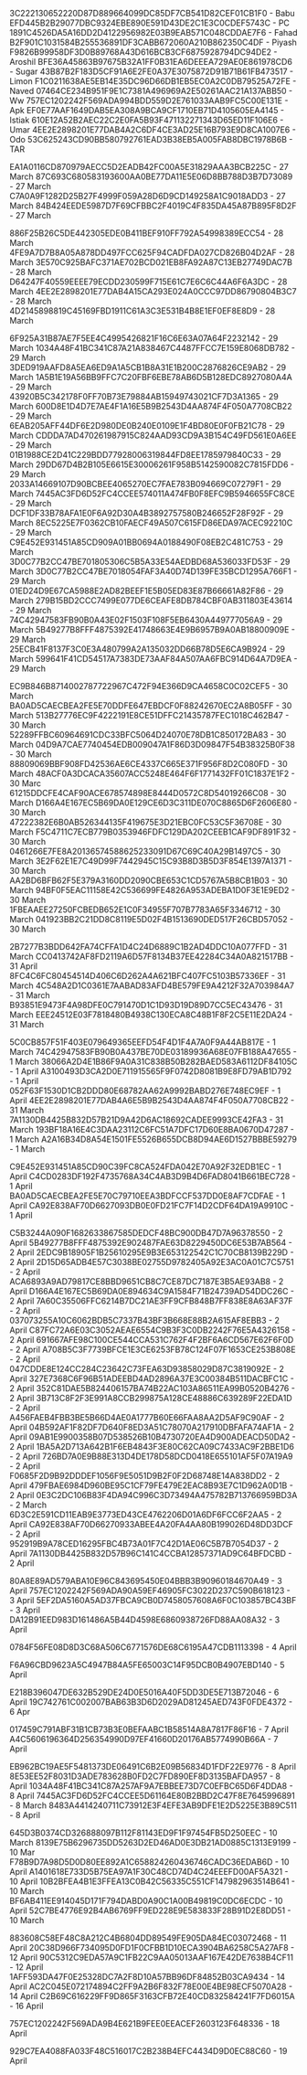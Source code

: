 3C222130652220D87D889664099DC85DF7CB541D82CEF01CB1F0 - Babu
EFD445B2B29077DBC9324EBE890E591D43DE2C1E3C0CDEF5743C - PC
1891C4526DA5A16DD2D4122956982E03B9EAB571C048CDDAE7F6 - Fahad
B2F901C1031584B255536891DF3CABB672060A210B862350C4DF - Piyash
F9826B99958DF3D0B89768A43D616BCB3CF6875928794DC94DE2 - Aroshil
BFE36A45863B97675B32A1FF0B31EA6DEEEA729AE0E861978CD6 - Sugar
43B87B2F183D5CF91A6E2FE0A37E3075872D91B71B61FB473517  - Limon
F1C0211638AE5EB14E35DC96D66DB1EB5EC0A2C0DB79525A72FE - Naved
07464CE234B951F9E1C7381A496969A2E50261AAC21A137ABB50 - Ww
757EC1202242F569ADA994BDD559D2E761033AAB9FC5C00E131E - Apk
EF0E77AAF1649DAB5EA308A9BCA9CF1710EB71D4105605EA4145 - Istiak
610E12A52B2AEC22C2E0FA5B93F471132271343D65ED11F106E6 - Umar
4EE2E2898201E77DAB4A2C6DF4CE3AD25E16B793E9D8CA1007E6 - Odo
53C625243CD90BB580792761EAD3B38EB5A005FAB8DBC1978B6B - TAR


EA1A0116CD870979AECC5D2EADB42FC00A5E31829AAA3BCB225C - 27 March
87C693C680583193600AA0BE77DA11E5E06D8BB788D3B7D73089 - 27 March
C7A0A9F1282D25B27F4999F059A28D6D9CD149258A1C9018ADD3 - 27 March
84B424EEDE5987D7F69CFBBC2F4019C4F835DA45A87B895F8D2F - 27 March

886F25B26C5DE442305EDE0B411BEF910FF792A54998389ECC54 - 28 March
4FE9A7D7B8A05A878DD497FCC625F94CADFDA027CD826B04D2AF - 28 March
3E570C925BAFC371AE702BCD021EB8FA92A87C13EB27749DAC7B - 28 March
D64247F40559EEEE79ECDD230599F715E61C7E6C6C44A6F6A3DC - 28 March
4EE2E2898201E77DAB4A15CA293E024A0CCC97DD86790804B3C7 - 28 March
4D2145898819C45169FBD1911C61A3C3E531B4B8E1EF0EF8E8D9 - 28 March

6F925A31B87AE7F5EE4C4995426821F16C6E63A07A64F2232142 - 29 March
1034A48F41BC341C87A21A838467C4487FFCC7E159E8068DB782 - 29 March
3DED919AAFD8A5EA6ED9A1A5CB1B8A31E1B200C2876826CE9AB2 - 29 March
1A5B1E19A56BB9FFC7C20FBF6EBE78AB6D5B128EDC8927080A4A - 29 March
43920B5C342178F0FF70B73E79884AB15949743021CF7D3A1365 - 29 March
600D8E1D4D7E7AE4F1A16E5B9B2543D4AA874F4F050A7708CB22 - 29 March
6EAB205AFF44DF6E2D980DE0B240E0109E1F4BD80E0F0FB21C78 - 29 March
CDDDA7AD470261987915C824AAD93CD9A3B154C49FD561E0A6EE - 29 March
01B1988CE2D41C229BDD77928006319844FD8EE1785979840C33 - 29 March
29DD67D4B2B105E6615E30006261F958B5142590082C7815FDD6 - 29 March
2033A14669107D90BCBEE4065270EC7FAE783B094669C07279F1 - 29 March
7445AC3FD6D52FC4CCEE574011A474FB0F8EFC9B5946655FC8CE - 29 March
DCF1DF33B78AFA1E0F6A92D30A4B3892757580B246652F28F92F - 29 March
8EC5225E7F0362CB10FAECF49A507C615FD86EDA97ACEC92210C - 29 March
C9E452E931451A85CD909A01BB0694A0188490F08EB2C481C753 - 29 March
3D0C77B2CC47BE701805306C5B5A33E54AEDBD68A536033FD53F - 29 March
3D0C77B2CC47BE7018054FAF3A40D74D139FE35BCD1295A766F1 - 29 March
01ED24D9E67CA5988E2AD82BEEF1E5B05ED83E87B66661A82F86 - 29 March
279B15BD2CCC7499E077DE6CEAFE8DB784CBF0AB311803E43614 - 29 March
74C42947583FB90B0A43E02F1503F108F5EB6430A449777056A9 - 29 March
5B49277B8FFF4875392E41748663E4E9B6957B9A0AB18800909E - 29 March
25ECB41F8137F3C0E3A480799A2A135032DD66B78D5E6CA9B924 - 29 March
599641F41CD54517A7383DE73AAF84A507AA6FBC914D64A7D9EA - 29 March

EC9B846B8714002787722967C472F94E366D9CA4658C0C02CEF5 - 30 March
BA0AD5CAECBEA2FE5E70DDFE647EBDCF0F88242670EC2A8B05FF - 30 March
513B27776EC9F4222191E8CE51DFFC21435787FEC1018C462B47 - 30 March
52289FFBC60964691CDC33BFC5064D24070E78DB1C850172BA83 - 30 March
04D9A7CAE7740454EDB009047A1F86D3D09847F54B38325B0F38 - 30 March
88809069BBF908FD42536AE6CE4337C665E371F956F8D2C080FD - 30 March
48ACF0A3DCACA35607ACC5248E464F6F1771432FF01C1837E1F2 - 30 Marc
61215DDCFE4CAF90ACE678574898E8444D0572C8D54019266C08 - 30 March
D166A4E167EC5B69DA0E129CE6D3C311DE070C8865D6F2606E80 - 30 March
47222382E6B0AB526344135F419675E3D21EBC0FC53C5F36708E - 30 March
F5C4711C7ECB779B0353946FDFC129DA202CEEB1CAF9DF891F32 - 30 March
0461266E7FE8A20136574588625233091D67C69C40A29B1497C5 - 30 March
3E2F62E1E7C49D99F7442945C15C93B8D3B5D3F854E1397A1371 - 30 March
AA2BD6BFB62F5E379A3160DD2090CBE653C1CD5767A5B8CB1B03 - 30 March
94BF0F5EAC11158E42C536699FE4826A953ADEBA1D0F3E1E9ED2 - 30 March
1FBEAAEE27250FCBEDB652E1C0F34955F707B7783A65F3346712 - 30 March
041923BB2C21DD8C8119E5D02F4B1513690DED517F26CBD57052 - 30 March


2B7277B3BDD642FA74CFFA1D4C24D6889C1B2AD4DDC10A077FFD - 31 March
CC0413742AF8FD2119A6D57F8134B37EE42284C34A0A821517BB - 31 April
8FC4C6FC80454514D406C6D262A4A621BFC407FC5103B57336EF - 31 March
4C548A2D1C0361E7AABAD83AFD4BE579FE9A4212F32A703984A7 - 31 March
B93851E9473F4A98DFE0C791470D1C1D93D19D89D7CC5EC43476 - 31 March
EEE24512E03F7818480B4938C130ECA8C48B1F8F2C5E11E2DA24 - 31 March

5C0CB857F51F403E079649365EEFD54F4D1F4A7A0F9A44AB817E - 1 March
74C42947583FB90B0A437BE70DE03189936A68E07FB188A47655 - 1 March
38066A2D4E1B86F9A0A31C838B50B282BAED583A6112DF84105C - 1 April
A3100493D3CA2D0E711915565F9F0742D8081B9E8FD79AB1D792 - 1 April
052F63F1530D1CB2DDD80E68782AA62A9992BABD276E748EC9EF - 1 April
4EE2E2898201E77DAB4A6E5B9B2543D4AA874F4F050A7708CB22 - 31 March
7A1130DB4425B832D57B21D9A42D6AC18692CADEE9993CE42FA3 - 31 March
193BF18A16E4C3DAA23112C6FC51A7DFC17D60E8BA0670D47287 - 1 March
A2A16B34D8A54E1501FE5526B655DCB8D94AE6D1527BBBE59279 - 1 March


C9E452E931451A85CD90C39FC8CA524FDA042E70A92F32EDB1EC - 1 April
C4CD0283DF192F4735768A34C4AB3D9B4D6FAD8041B661BEC728 - 1 April
BA0AD5CAECBEA2FE5E70C79710EEA3BDFCCF537DD0E8AF7CDFAE - 1 April
CA92E838AF70D6627093DB0E0FD21FC7F14D2CDF64DA19A9910C - 1 April

C5B3244A090F1682633867585DEDCF48BC900DB47D7A96378550 - 2 April
5B49277B8FFF4875392E902487FAE63D8229450DC6E53B7AB564 - 2 April
2EDC9B18905F1B25610295E9B3E653122542C1C70CB8139B229D - 2 April
2D15D65ADB4E57C3038BE02755D9782405A92E3AC0A01C7C5751  - 2 April
ACA6893A9AD79817CE8BBD9651CB8C7CE87DC7187E3B5AE93AB8 - 2 April
D166A4E167EC5B69DA0E894634C9A1584F71B24739AD54DDC26C - 2 April 
7A60C35506FFC6214B7DC21AE3FF9CFB848B7FF838E8A63AF37F - 2 April
037073255A10C6062BDB5C7337B43BF3B668E88B2A615AF8EBB3 - 2 April
C87FC72A6E03C3052AEAE6554C9B3F3C0DB2242F76E5A4326158 - 2 April
691667AFE98C100CE544CCA531C762F4F2BF6A6CD567E62F6F0D - 2 April
A708B5C3F7739BFCE1E3CE6253FB78C124F07F1653CE253B808E - 2 April
047CDDE8E124CC284C23642C73FEA63D93858029D87C3819092E - 2 April
327E7368C6F96B51ADEEBD4AD2896A37E3C00384B511DACBFC1C - 2 April
352C81DAE5B824406157BA74B22AC103A86511EA99B0520B4276 - 2 April
3B713C8F2F3E991A8CCB299875A128CE48886C639289F22EDA1D - 2 April
A456FAEB4FBB3BE5B66D4AE0A1777B60E66FAA8AA2D5AF9C90AF - 2 April
04B592AF1F82DF7D640F8ED3A51C78070A217910DBFAFA74AF1A - 2 April
09AB1E9900358B07D538526B10B4730720EA4D900ADEACD50DA2 - 2 April
1BA5A2D713A642B1F6EB4843F3E80C62CA09C7433AC9F2BBE1D6 - 2 April
726BD7A0E9B88E313D4DE178D58DCD0418E655101AF5F07A19A9 - 2 April
F0685F2D9B92DDDEF1056F9E5051D9B2F0F2D68748E14A838DD2 - 2 April
479FBAE6984D960BE95C1CF79FE479E2EAC8B93E7C1D962A0D1B - 2 April
0E3C2DC106B83F4DA94C996C3D73494A475782B713766959BD3A - 2 March
6D3C2E591CD11EAB9E3773ED43CE4762206D01A6DF6FCC6F2AA5 - 2 April
CA92E838AF70D66270933ABEE4A20FA4AA80B199026D48DD3DCF - 2 April
952919B9A78CED16295FBC4B73A01F7C42D1AE06C5B7B7054D37 - 2 April
7A1130DB4425B832D57B96C141C4CCBA12857371AD9C64BFDCBD - 2 April

80A8E89AD579ABA10E96C843695450E04BBB3B90960184670A49 - 3 April
757EC1202242F569ADA90A59EF46905FC3022D237C590B618123 - 3 April
5EF2DA5160A5AD37FBCA9CB0D7458057608A6F0C103857BC43BF - 3 April
DA12B91EED983D161486A5B44D4598E6860938726FD88AA08A32 - 3 April


0784F56FE08D8D3C68A506C6771576DE68C6195A47CDB1113398 - 4 April


F6A96CBD9623A5C4947B84A5FE65003C14F95DCB0B4907EBD140 - 5 April

E218B396047DE632B529DE24D0E5016A40F5DD3DE5E713B72046 - 6 April 
19C742761C002007BAB63B3D6D2029AD81245AED743F0FDE4372 - 6 Apr




017459C791ABF31B1CB73B3E0BEFAABC1B58514A8A7817F86F16 - 7 April
A4C5606196364D256354990D97EF41660D20176AB5774990B66A - 7 April

EB962BC19AE5F5481373DE06491C6B2E09B56834D1FDF22E9776 - 8 April
8E53EE52F8031D3ADE783628B0FD2C7FD890EF8D3135BAFDA957 - 8 April
1034A48F41BC341C87A257AF9A7EBBEE73D7C0EFBC65D6F4DDA8 - 8 April
7445AC3FD6D52FC4CCEE5D61164E80B2BBD2C47F8E7645996891 - 8 March
8483A4414240711C73912E3F4EFE3AB9DFE1E2D5225E3B89C511 - 8 April

645D3B0374CD326888097B112F81143ED9F1F97454FB5D250EEC - 10 March
8139E75B6296735DD5263D2ED46AD0E3DB21AD0885C1313E9199 - 10 Mar
F78B9D7A98D5D0D80EE892A1C658824260436746CADC36EDAB6D - 10 April 
A1401618E733D5B75EA97A1F30C48CD74D4C24EEEFD00AF5A321 - 10 April
10B2BFEA4B1E3FFEA13C0B42C56335C551CF147982963514B641 - 10 March
BF6AB411EE914045D171F794DABD0A90C1A00B49819C0DC6ECDC - 10 April
52C7BE4776E92B4AB6769FF9ED228E9E583833F28B91D2E8DD51 - 10 March

883608C58EF48C8A212C4B6804DD89549FE905DA84EC03072468 - 11 April
20C38D966F734095D0FD1F0CFBB1D10ECA3904BA6258C5A27AF8 - 12 April
90C5312C9EDA57A9C1FB22C9AA05013AAF167E42DE7638B4CF11 - 12 April
1AFF593DA47F0E25328DC7A2F8D10A57BB96DF84852B03CA9434 - 14 April
AC2C045E072174894C2FF9A2B6F832F78E00E4BE98ECF5070A28 - 14 April
C2B69C616229FF9D865F3163CFB72E40CD832584241F7FD6015A - 16 April

757EC1202242F569ADA9B4E621B9FEE0EEACEF2603123F648336 - 18 April

929C7EA4088FA033F48C516017C2B238B4EFC4434D9D0EC88C60 - 19 April

